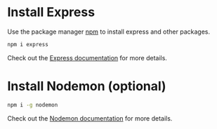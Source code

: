 # Install Express

Use the package manager [npm](https://www.npmjs.com/) to install express and other packages.

```bash
npm i express
```

Check out the [Express documentation](https://expressjs.com/) for more details.

# Install Nodemon (optional)

```bash
npm i -g nodemon
```

Check out the [Nodemon documentation](https://nodemon.io/) for more details.

